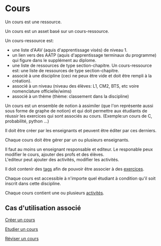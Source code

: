 # Cours


Un cours est une ressource.

Un cours est un asset basé sur un cours-ressource. 

Un cours-ressource est:
- une liste d'AAV (aquis d'apprentissage visés) de niveau 1. 
- un lien vers des AATP (aquis d'apprentissage terminaux du programme) qui figure dans le supplément au diplome.
- une liste de ressources de type section-chapitre.
Un cours-ressource est: une liste de ressources de type section-chapitre.
- associé à une discipline (ceci ne peux être vide et doit être rempli à la création).
- associé à un niveau (niveau des élèves: L1, CM2, BTS, etc voire nomenclature officielle/wims)
- associé à un thème (thème: classement dans la discipline)  


Un cours est un ensemble de notion à assimiler (que l'on représente aussi sous forme de graphe de notion) et qui doit permettre aux étudiants de réussir les exercices qui sont associés au cours. (Exemple:un cours de C, probabilité, python ...)

Il doit être créer par les enseignants et peuvent être éditer par ces derniers.

Chaque cours doit être gérer par un ou plusieurs enseignants.

Il faut au moins un enseignant responsable et editeur.
Le responable peux modifier le cours, ajouter des profs et des élèves.  
L'editeur peut ajouter des activités, modifier les activités.

Il doit contenir des [tags](tag.md) afin de pouvoir être associer à des [exercices](exercice.md).

Chaque cours est accessible à n'importe quel étudiant à condition qu'il soit inscrit dans cette discipline.

Chaque cours contient une ou plusieurs [activités](activity.md).

## Cas d'utilisation associé

[Créer un cours](../casutilisation/enseignant/creercours.md)

[Etudier un cours](../casutilisation/etudiant/etudier.md)

[Réviser un cours](../casutilisation/etudiant/reviser.md)



